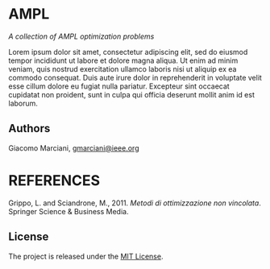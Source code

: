 # AMPL

*A collection of AMPL optimization problems*

Lorem ipsum dolor sit amet, consectetur adipiscing elit, sed do eiusmod tempor incididunt ut labore et dolore magna aliqua. Ut enim ad minim veniam, quis nostrud exercitation ullamco laboris nisi ut aliquip ex ea commodo consequat. Duis aute irure dolor in reprehenderit in voluptate velit esse cillum dolore eu fugiat nulla pariatur. Excepteur sint occaecat cupidatat non proident, sunt in culpa qui officia deserunt mollit anim id est laborum.

## Authors
Giacomo Marciani, [gmarciani@ieee.org](mailto:gmarciani@ieee.org)

# REFERENCES
Grippo, L. and Sciandrone, M., 2011. *Metodi di ottimizzazione non vincolata*. Springer Science & Business Media.

## License
The project is released under the [MIT License](https://opensource.org/licenses/MIT).
